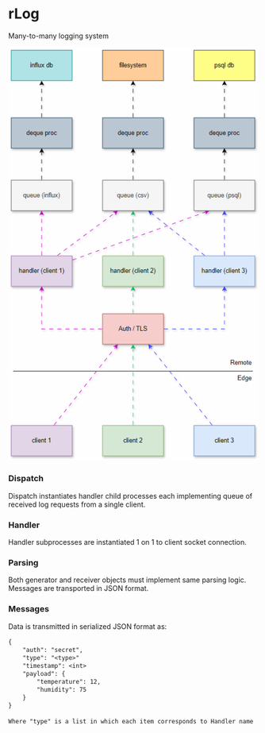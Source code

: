 # rLog

Many-to-many logging system

![system_diagram](https://github.com/leon-h-a/rLog/blob/main/docs/img/rLog.gif)

### Dispatch
Dispatch instantiates handler child processes
each implementing queue of received log requests from a single client.

### Handler
Handler subprocesses are instantiated 1 on 1 to client socket connection.

### Parsing
Both generator and receiver objects must implement same parsing logic.
Messages are transported in JSON format.

### Messages
Data is transmitted in serialized JSON format as:

    {
        "auth": "secret",
        "type": "<type>"
        "timestamp": <int>
        "payload": {
            "temperature": 12,
            "humidity": 75
        }
    }
    
    Where "type" is a list in which each item corresponds to Handler name
